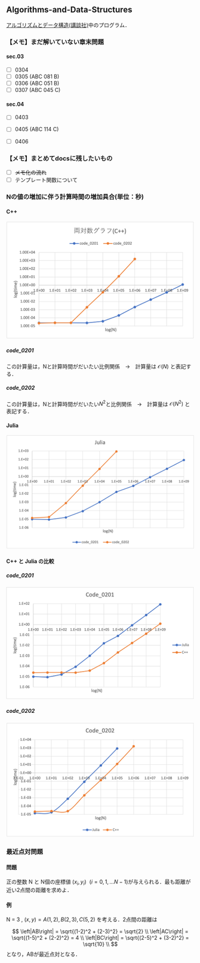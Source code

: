 ## Algorithms-and-Data-Structures
[アルゴリズムとデータ構造(講談社)](https://www.amazon.co.jp/%E5%95%8F%E9%A1%8C%E8%A7%A3%E6%B1%BA%E5%8A%9B%E3%82%92%E9%8D%9B%E3%81%88%E3%82%8B-%E3%82%A2%E3%83%AB%E3%82%B4%E3%83%AA%E3%82%BA%E3%83%A0%E3%81%A8%E3%83%87%E3%83%BC%E3%82%BF%E6%A7%8B%E9%80%A0-KS%E6%83%85%E5%A0%B1%E7%A7%91%E5%AD%A6%E5%B0%82%E9%96%80%E6%9B%B8-%E5%A4%A7%E6%A7%BB-%E5%85%BC%E8%B3%87/dp/4065128447/ref=pd_lpo_2?pd_rd_i=4065128447&psc=1)中のプログラム．


### 【メモ】まだ解いていない章末問題
#### sec.03
- [ ] 0304
- [ ] 0305 (ABC 081 B)
- [ ] 0306 (ABC 051 B)
- [ ] 0307 (ABC 045 C)

#### sec.04
- [ ] 0403
- [ ] 0405 (ABC 114 C)
- [ ] 0406


### 【メモ】まとめてdocsに残したいもの
- [ ] ~~メモ化の流れ~~
- [ ] テンプレート関数について

### Nの値の増加に伴う計算時間の増加具合(単位：秒)
#### C++

![C++](images/cpp_compare.png)


##### code_0201
この計算量は，Nと計算時間がだいたい比例関係　→　計算量は $\mathcal{O}(N)$ と表記する．

##### code_0202
この計算量は，Nと計算時間がだいたい$N^2$と比例関係　→　計算量は $\mathcal{O}(N^2)$ と表記する．



#### Julia

![julia](images/julia_compare.png)

#### C++ と Julia の比較

##### code_0201

![0201](images/code0201_julia-cpp.png)

##### code_0202
![0202](images/code0202_julia-cpp.png)



### 最近点対問題

#### 問題
正の整数 N と N個の座標値 $(x_i,y_i)~~(i = 0,1,\dots N-1)$が与えられる．最も距離が近い2点間の距離を求めよ．

#### 例
N = 3 , $(x,y) = A(1,2) , B(2,3) , C(5,2)$ を考える．2点間の距離は

$$
\left|AB\right| = \sqrt{(1-2)^2 + (2-3)^2} = \sqrt{2} \\
\left|AC\right| = \sqrt{(1-5)^2 + (2-2)^2} = 4 \\
\left|BC\right| = \sqrt{(2-5)^2 + (3-2)^2} = \sqrt{10} \\
$$
となり，ABが最近点対となる．





